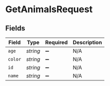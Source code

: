 # GetAnimalsRequest


## Fields

| Field              | Type               | Required           | Description        |
| ------------------ | ------------------ | ------------------ | ------------------ |
| `age`              | *string*           | :heavy_minus_sign: | N/A                |
| `color`            | *string*           | :heavy_minus_sign: | N/A                |
| `id`               | *string*           | :heavy_minus_sign: | N/A                |
| `name`             | *string*           | :heavy_minus_sign: | N/A                |